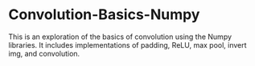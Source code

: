 # Convolution-Basics-Numpy
This is an exploration of the basics of convolution using the Numpy libraries.
It includes implementations of padding, ReLU, max pool, invert img, and convolution.
